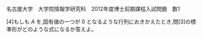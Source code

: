 名古屋大学　大学院情報学研究科　2012年度博士前期課程入試問題　数1

\[4]もしも $A$ を,固有値の一つが $0$ となるような行列におきかえたとき,問\[3]の標準形がどのような式になるか答えよ。

